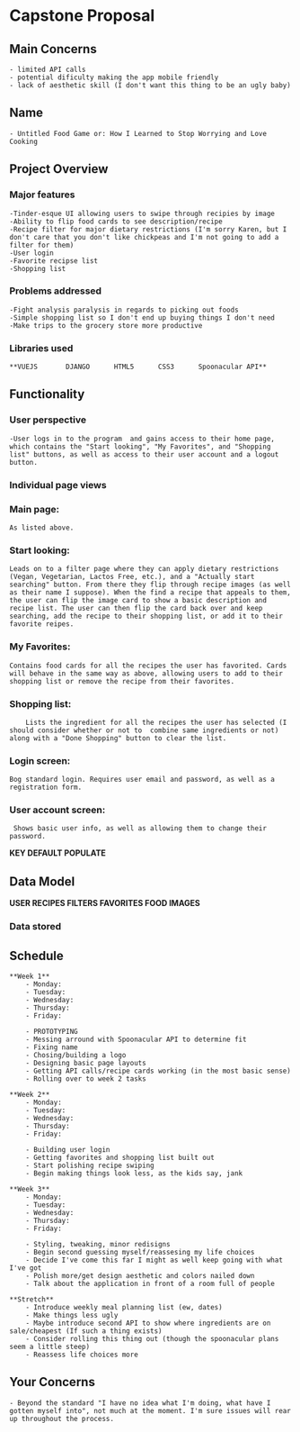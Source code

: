 # Capstone Proposal
    

## Main Concerns
    - limited API calls
    - potential dificulty making the app mobile friendly
    - lack of aesthetic skill (I don't want this thing to be an ugly baby)

## Name
    - Untitled Food Game or: How I Learned to Stop Worrying and Love Cooking

## Project Overview
    
### Major features 
    -Tinder-esque UI allowing users to swipe through recipies by image
    -Ability to flip food cards to see description/recipe
    -Recipe filter for major dietary restrictions (I'm sorry Karen, but I don't care that you don't like chickpeas and I'm not going to add a filter for them)
    -User login
    -Favorite recipse list
    -Shopping list


### Problems addressed 
    -Fight analysis paralysis in regards to picking out foods
    -Simple shopping list so I don't end up buying things I don't need
    -Make trips to the grocery store more productive

### Libraries used
    **VUEJS       DJANGO      HTML5      CSS3      Spoonacular API**

## Functionality
    

### User perspective
    -User logs in to the program  and gains access to their home page, which contains the "Start looking", "My Favorites", and "Shopping list" buttons, as well as access to their user account and a logout button.

### Individual page views
### Main page:
    As listed above.
### Start looking: 
    Leads on to a filter page where they can apply dietary restrictions (Vegan, Vegetarian, Lactos Free, etc.), and a "Actually start searching" button. From there they flip through recipe images (as well as their name I suppose). When the find a recipe that appeals to them, the user can flip the image card to show a basic description and recipe list. The user can then flip the card back over and keep searching, add the recipe to their shopping list, or add it to their favorite reipes.
### My Favorites: 
    Contains food cards for all the recipes the user has favorited. Cards will behave in the same way as above, allowing users to add to their shopping list or remove the recipe from their favorites.
### Shopping list: 
        Lists the ingredient for all the recipes the user has selected (I should consider whether or not to  combine same ingredients or not) along with a "Done Shopping" button to clear the list.
### Login screen: 
    Bog standard login. Requires user email and password, as well as a registration form.
### User account screen:
     Shows basic user info, as well as allowing them to change their password.

**KEY DEFAULT POPULATE**
    <!-- Models, Views, Data -->

## Data Model

**USER   RECIPES   FILTERS   FAVORITES   FOOD IMAGES**

### Data stored


## Schedule

    **Week 1**
        - Monday:
        - Tuesday:
        - Wednesday:
        - Thursday:
        - Friday:

        - PROTOTYPING
        - Messing arround with Spoonacular API to determine fit 
        - Fixing name
        - Chosing/building a logo
        - Designing basic page layouts
        - Getting API calls/recipe cards working (in the most basic sense)
        - Rolling over to week 2 tasks

    **Week 2**
        - Monday:
        - Tuesday:
        - Wednesday:
        - Thursday:
        - Friday:

        - Building user login
        - Getting favorites and shopping list built out
        - Start polishing recipe swiping
        - Begin making things look less, as the kids say, jank

    **Week 3**
        - Monday:
        - Tuesday:
        - Wednesday:
        - Thursday:
        - Friday:

        - Styling, tweaking, minor redisigns
        - Begin second guessing myself/reassesing my life choices
        - Decide I've come this far I might as well keep going with what I've got
        - Polish more/get design aesthetic and colors nailed down
        - Talk about the application in front of a room full of people

    **Stretch**
        - Introduce weekly meal planning list (ew, dates)
        - Make things less ugly
        - Maybe introduce second API to show where ingredients are on sale/cheapest (If such a thing exists)
        - Consider rolling this thing out (though the spoonacular plans seem a little steep)
        - Reassess life choices more


## Your Concerns
    - Beyond the standard "I have no idea what I'm doing, what have I gotten myself into", not much at the moment. I'm sure issues will rear up throughout the process.
